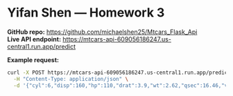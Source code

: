 # Yifan Shen — Homework 3

**GitHub repo:** https://github.com/michaelshen25/Mtcars_Flask_Api  
**Live API endpoint:** https://mtcars-api-609056186247.us-central1.run.app/predict

**Example request:**
```bash
curl -X POST https://mtcars-api-609056186247.us-central1.run.app/predict \
  -H "Content-Type: application/json" \
  -d '{"cyl":6,"disp":160,"hp":110,"drat":3.9,"wt":2.62,"qsec":16.46,"vs":0,"am":1,"gear":4,"carb":4}'
